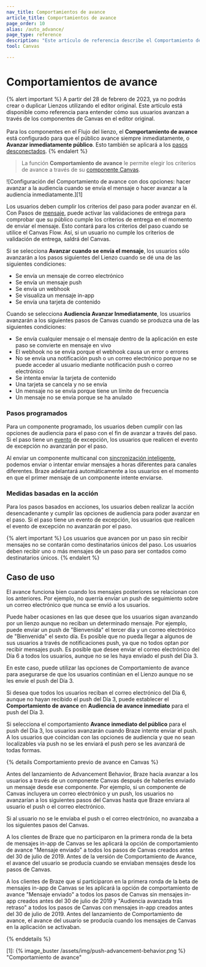 ```yaml
---
nav_title: Comportamientos de avance
article_title: Comportamientos de avance
page_order: 10
alias: /auto_advance/
page_type: reference
description: "Este artículo de referencia describe el Comportamiento de Avance y cubre varios escenarios que pueden surgir a medida que se avanza en un Lienzo."
tool: Canvas

---
```


# Comportamientos de avance

{% alert important %}
A partir del 28 de febrero de 2023, ya no podrás crear o duplicar Lienzos utilizando el editor original. Este artículo está disponible como referencia para entender cómo sus usuarios avanzan a través de los componentes de Canvas en el editor original. <br><br>Para los componentes en el Flujo del lienzo, el **Comportamiento de avance** está configurado para que el público avance siempre inmediatamente, o **Avanzar inmediatamente público**. Esto también se aplicará a los [pasos desconectados]({{site.baseurl}}/user_guide/engagement_tools/canvas/managing_canvases/change_your_canvas_after_launch/#disconnected-steps/).
{% endalert %}

> La función **Comportamiento de avance** le permite elegir los criterios de avance a través de su [componente Canvas]({{site.baseurl}}/user_guide/engagement_tools/canvas/canvas_components/about/). 

![Configuración del Comportamiento de avance con dos opciones: hacer avanzar a la audiencia cuando se envía el mensaje o hacer avanzar a la audiencia inmediatamente.][1]

Los usuarios deben cumplir los criterios del paso para poder avanzar en él. Con Pasos de [mensaje]({{site.baseurl}}/user_guide/engagement_tools/canvas/canvas_components/message_step/), puede activar las validaciones de entrega para comprobar que su público cumple los criterios de entrega en el momento de enviar el mensaje. Esto contará para los criterios del paso cuando se utilice el Canvas Flow. Así, si un usuario no cumple los criterios de validación de entrega, saldrá del Canvas.

Si se selecciona **Avanzar cuando se envía el mensaje**, los usuarios sólo avanzarán a los pasos siguientes del Lienzo cuando se dé una de las siguientes condiciones:

- Se envía un mensaje de correo electrónico
- Se envía un mensaje push
- Se envía un webhook
- Se visualiza un mensaje in-app
- Se envía una tarjeta de contenido

Cuando se selecciona **Audiencia Avanzar Inmediatamente**, los usuarios avanzarán a los siguientes pasos de Canvas cuando se produzca una de las siguientes condiciones:

- Se envía cualquier mensaje o el mensaje dentro de la aplicación en este paso se convierte en mensaje en vivo
- El webhook no se envía porque el webhook causa un error o errores
- No se envía una notificación push o un correo electrónico porque no se puede acceder al usuario mediante notificación push o correo electrónico
- Se intenta enviar la tarjeta de contenido 
- Una tarjeta se cancela y no se envía
- Un mensaje no se envía porque tiene un límite de frecuencia
- Un mensaje no se envía porque se ha anulado

### Pasos programados

Para un componente programado, los usuarios deben cumplir con las opciones de audiencia para el paso con el fin de avanzar a través del paso. Si el paso tiene un [evento]({{site.baseurl}}/user_guide/engagement_tools/canvas/create_a_canvas/exception_events/) de excepción, los usuarios que realicen el evento de excepción no avanzarán por el paso.

Al enviar un componente multicanal con [sincronización inteligente]({{site.baseurl}}/user_guide/brazeai/intelligence/intelligent_timing/), podemos enviar o intentar enviar mensajes a horas diferentes para canales diferentes. Braze adelantará automáticamente a los usuarios en el momento en que el primer mensaje de un componente intente enviarse.

### Medidas basadas en la acción

Para los pasos basados en acciones, los usuarios deben realizar la acción desencadenante y cumplir las opciones de audiencia para poder avanzar en el paso. Si el paso tiene un evento de excepción, los usuarios que realicen el evento de excepción no avanzarán por el paso.

{% alert important %}
Los usuarios que avancen por un paso sin recibir mensajes no se contarán como destinatarios únicos del paso. Los usuarios deben recibir uno o más mensajes de un paso para ser contados como destinatarios únicos.
{% endalert %}

## Caso de uso

El avance funciona bien cuando los mensajes posteriores se relacionan con los anteriores. Por ejemplo, no querría enviar un push de seguimiento sobre un correo electrónico que nunca se envió a los usuarios.

Puede haber ocasiones en las que desee que los usuarios sigan avanzando por un lienzo aunque no reciban un determinado mensaje. Por ejemplo, puede enviar un push de "Bienvenida" el tercer día y un correo electrónico de "Bienvenida" el sexto día. Es posible que no pueda llegar a algunos de sus usuarios a través de notificaciones push, ya que no todos optan por recibir mensajes push. Es posible que desee enviar el correo electrónico del Día 6 a todos los usuarios, aunque no se les haya enviado el push del Día 3.

En este caso, puede utilizar las opciones de Comportamiento de avance para asegurarse de que los usuarios continúan en el Lienzo aunque no se les envíe el push del Día 3.

Si desea que todos los usuarios reciban el correo electrónico del Día 6, aunque no hayan recibido el push del Día 3, puede establecer el **Comportamiento de avance** en **Audiencia de avance inmediato** para el push del Día 3.

Si selecciona el comportamiento **Avance inmediato del público** para el push del Día 3, los usuarios avanzarán cuando Braze intente enviar el push. A los usuarios que coincidan con las opciones de audiencia y que no sean localizables vía push no se les enviará el push pero se les avanzará de todas formas.

{% details Comportamiento previo de avance en Canvas %}

Antes del lanzamiento de Advancement Behavior, Braze hacía avanzar a los usuarios a través de un componente Canvas después de haberles enviado un mensaje desde ese componente. Por ejemplo, si un componente de Canvas incluyera un correo electrónico y un push, los usuarios no avanzarían a los siguientes pasos del Canvas hasta que Braze enviara al usuario el push o el correo electrónico.

Si al usuario no se le enviaba el push o el correo electrónico, no avanzaba a los siguientes pasos del Canvas.

A los clientes de Braze que no participaron en la primera ronda de la beta de mensajes in-app de Canvas se les aplicará la opción de comportamiento de avance "Mensaje enviado" a todos los pasos de Canvas creados antes del 30 de julio de 2019. Antes de la versión de Comportamiento de Avance, el avance del usuario se producía cuando se enviaban mensajes desde los pasos de Canvas.

A los clientes de Braze que sí participaron en la primera ronda de la beta de mensajes in-app de Canvas se les aplicará la opción de comportamiento de avance "Mensaje enviado" a todos los pasos de Canvas sin mensajes in-app creados antes del 30 de julio de 2019 y "Audiencia avanzada tras retraso" a todos los pasos de Canvas con mensajes in-app creados antes del 30 de julio de 2019. Antes del lanzamiento de Comportamiento de avance, el avance del usuario se producía cuando los mensajes de Canvas en la aplicación se activaban.

{% enddetails %}

[1]: {% image_buster /assets/img/push-advancement-behavior.png %} "Comportamiento de avance"
